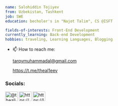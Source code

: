 ```yaml
name: Salohiddin Tojiyev
from: Uzbekistan, Tashkent
job: SWE
education: becholer's in "Najot Talim", CS @ISFT

fields-of-interests: Front-End Development
currently_learning: Back-end Development
hobbies: traveling, Learning Languages, Blogging
```

- 📫 How to reach me: <p align="left"> tarqymuhammadal@gmail.com</p>
                      <p align="left"> https://t.me/theal1eev</p>

<h3 align="left">Socials:</h3>
<p align="left">
<a href="https://dev.to/@thealiev" target="blank"><img align="center" src="https://raw.githubusercontent.com/rahuldkjain/github-profile-readme-generator/master/src/images/icons/Social/devto.svg" alt="@thealiev" height="30" width="40" /></a>
<a href="https://linkedin.com/in/https://www.linkedin.com/in/salohiddin-tojiyev-b62a22276/" target="blank"><img align="center" src="https://raw.githubusercontent.com/rahuldkjain/github-profile-readme-generator/master/src/images/icons/Social/linked-in-alt.svg" alt="https://www.linkedin.com/in/salohiddin-tojiyev-b62a22276/" height="30" width="40" /></a>
<a href="https://www.leetcode.com/https://leetcode.com/thealiev/" target="blank"><img align="center" src="https://raw.githubusercontent.com/rahuldkjain/github-profile-readme-generator/master/src/images/icons/Social/leet-code.svg" alt="https://leetcode.com/thealiev/" height="30" width="40" /></a>
</p>

